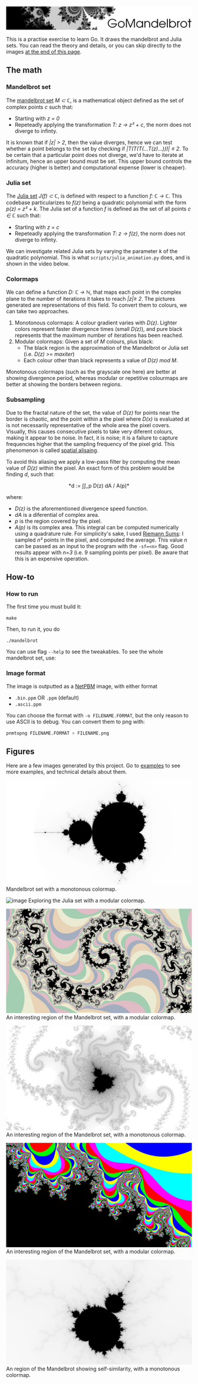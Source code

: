 ![image](examples/banner.png)

This is a practise exercise to learn Go. It draws the mandelbrot and Julia sets. You can read the theory and details, or you can skip directly to the images [at the end of this page](#figures).

## The math
### Mandelbrot set
The [mandelbrot set](https://en.wikipedia.org/wiki/Mandelbrot_set) *M ⊂ ℂ*, is a mathematical object defined as the set of complex points *c* such that:
- Starting with *z = 0*
- Repeteadly applying the transformation *T: z → z² + c*, the norm does not diverge to infinty.

It is known that if *|z| > 2*, then the value diverges, hence we can test whether a point belongs to the set by checking if *|T(T(T(...T(z)...)))| ≤ 2*. To be certain that a particular point does not diverge, we'd have to iterate at infinitum, hence an upper bound must be set. This upper bound controls the accuracy (higher is better) and computational expense (lower is cheaper).

### Julia set
The [Julia set](https://en.wikipedia.org/wiki/Julia_set#Quadratic_polynomials) *J(f) ⊂ ℂ*, is defined with respect to a function *f: ℂ → ℂ*. This codebase particularizes to *f(z)* being a quadratic polynomial with the form *p(z) = z² + k*. The Julia set of a function *f* is defined as the set of all points *c ∈ ℂ* such that:
- Starting with *z = c*
- Repeteadly applying the transformation *T: z → f(z)*, the norm does not diverge to infinty.

We can investigate related Julia sets by varying the parameter *k* of the quadratic polynomial. This is what `scripts/julia_animation.py` does, and is shown in the video below.

### Colormaps
We can define a function *D: ℂ → ℕ*, that maps each point in the complex plane to the number of iterations it takes to reach *|z|≥ 2*. The pictures generated are representations of this field. To convert them to colours, we can take two approaches.
1. Monotonous colormaps: A colour gradient varies with *D(z)*. Lighter colors represent faster divergence times (small *D(z)*), and pure black represents that the maximum number of iterations has been reached.
2. Modular colormaps: Given a set of *M* colours, plus black:
    - The black region is the approximation of the Mandelbrot or Julia set (i.e. *D(z) >= maxiter*)
    - Each colour other than black represents a value of *D(z) mod M*.

Monotonous colormaps (such as the grayscale one here) are better at showing divergence period, whereas modular or repetitive colourmaps are better at showing the borders between regions.

### Subsampling
Due to the fractal nature of the set, the value of *D(z)* for points near the border is chaotic, and the point within a the pixel where *D(x)* is evaluated at is not necessarily representative of the whole area the pixel covers. Visually, this causes consecutive pixels to take very diferent colours, making it appear to be noise. In fact, it is noise; it is a failure to capture frequencies higher that the sampling frequency of the pixel grid. This phenomenon is called [spatial alisaing](https://en.wikipedia.org/wiki/Aliasing).

To avoid this aliasing we apply a low-pass filter by computing the mean value of *D(z)* within the pixel. An exact form of this problem would be finding *d*, such that:

<p align=center>
*d := ∫∫_p D(z) dA / A(p)*
</p>

where:
- *D(z)* is the aforementioned divergence speed function.
- *dA* is a diferential of complex area.
- *p* is the region covered by the pixel.
- *A(p)* is its complex area.
This integral can be computed numerically using a quadrature rule. For simplicity's sake, I used [Riemann Sums](https://en.wikipedia.org/wiki/Riemann_sum): I sampled *n²* points in the pixel, and computed the average. This value *n* can be passed as an input to the program with the `-sf=<n>` flag. Good results appear with *n=3* (i.e. 9 sampling points per pixel). Be aware that this is an expensive operation.

## How-to

### How to run
The first time you must build it:
```
make
```
Then, to run it, you do
```
./mandelbrot
```
You can use flag `--help` to see the tweakables. To see the whole mandelbrot set, use:


### Image format
The image is outputted as a [NetPBM](https://en.wikipedia.org/wiki/Netpbm) image, with either format
- `.bin.ppm` OR `.ppm` (default)
- `.ascii.ppm`

You can choose the format with `-o FILENAME.FORMAT`, but the only reason to use ASCII is to debug.
You can convert them to png with:
```bash
pnmtopng FILENAME.FORMAT > FILENAME.png
```

## Figures
Here are a few images generated by this project. Go to [examples](examples/README.md) to see more examples, and technical details about them.

![image](examples/full.png)
Mandelbrot set with a monotonous colormap.

![image](examples/julia.gif)
Exploring the Julia set with a modular colormap.

![image](examples/spirals_pastel.png)
An interesting region of the Mandelbrot set, with a modular colormap.

![image](examples/octopus.png)
An interesting region of the Mandelbrot set, with a monotonous colormap.

![image](examples/copies_multicolor.png)
An interesting region of the Mandelbrot set, with a modular colormap.

![image](examples/mini.png)
An region of the Mandelbrot showing self-similarity, with a monotonous colormap.